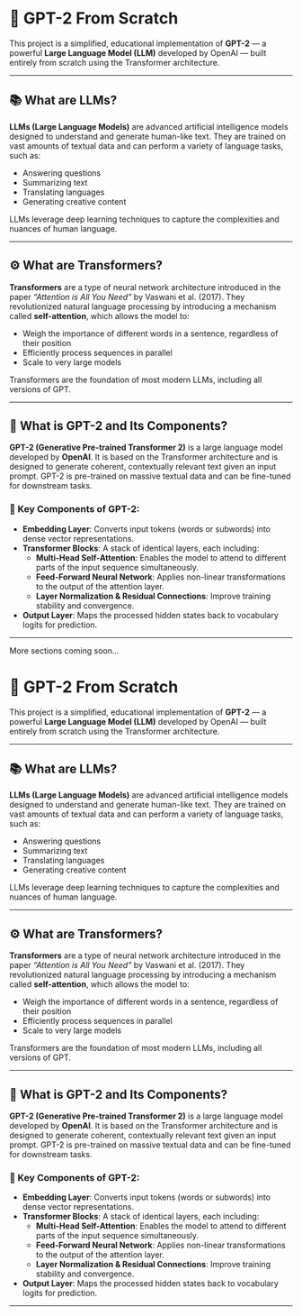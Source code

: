 # 🧠 GPT-2 From Scratch

This project is a simplified, educational implementation of **GPT-2** — a powerful **Large Language Model (LLM)** developed by OpenAI — built entirely from scratch using the Transformer architecture.

---

## 📚 What are LLMs?

**LLMs (Large Language Models)** are advanced artificial intelligence models designed to understand and generate human-like text. They are trained on vast amounts of textual data and can perform a variety of language tasks, such as:

- Answering questions
- Summarizing text
- Translating languages
- Generating creative content

LLMs leverage deep learning techniques to capture the complexities and nuances of human language.

---

## ⚙️ What are Transformers?

**Transformers** are a type of neural network architecture introduced in the paper _“Attention is All You Need”_ by Vaswani et al. (2017). They revolutionized natural language processing by introducing a mechanism called **self-attention**, which allows the model to:

- Weigh the importance of different words in a sentence, regardless of their position
- Efficiently process sequences in parallel
- Scale to very large models

Transformers are the foundation of most modern LLMs, including all versions of GPT.

---

## 🤖 What is GPT-2 and Its Components?

**GPT-2 (Generative Pre-trained Transformer 2)** is a large language model developed by **OpenAI**. It is based on the Transformer architecture and is designed to generate coherent, contextually relevant text given an input prompt. GPT-2 is pre-trained on massive textual data and can be fine-tuned for downstream tasks.

### 🧩 Key Components of GPT-2:

- **Embedding Layer**: Converts input tokens (words or subwords) into dense vector representations.
- **Transformer Blocks**: A stack of identical layers, each including:
  - **Multi-Head Self-Attention**: Enables the model to attend to different parts of the input sequence simultaneously.
  - **Feed-Forward Neural Network**: Applies non-linear transformations to the output of the attention layer.
  - **Layer Normalization & Residual Connections**: Improve training stability and convergence.
- **Output Layer**: Maps the processed hidden states back to vocabulary logits for prediction.

---

More sections coming soon...

# 🧠 GPT-2 From Scratch

This project is a simplified, educational implementation of **GPT-2** — a powerful **Large Language Model (LLM)** developed by OpenAI — built entirely from scratch using the Transformer architecture.

---

## 📚 What are LLMs?

**LLMs (Large Language Models)** are advanced artificial intelligence models designed to understand and generate human-like text. They are trained on vast amounts of textual data and can perform a variety of language tasks, such as:

- Answering questions
- Summarizing text
- Translating languages
- Generating creative content

LLMs leverage deep learning techniques to capture the complexities and nuances of human language.

---

## ⚙️ What are Transformers?

**Transformers** are a type of neural network architecture introduced in the paper _“Attention is All You Need”_ by Vaswani et al. (2017). They revolutionized natural language processing by introducing a mechanism called **self-attention**, which allows the model to:

- Weigh the importance of different words in a sentence, regardless of their position
- Efficiently process sequences in parallel
- Scale to very large models

Transformers are the foundation of most modern LLMs, including all versions of GPT.

---

## 🤖 What is GPT-2 and Its Components?

**GPT-2 (Generative Pre-trained Transformer 2)** is a large language model developed by **OpenAI**. It is based on the Transformer architecture and is designed to generate coherent, contextually relevant text given an input prompt. GPT-2 is pre-trained on massive textual data and can be fine-tuned for downstream tasks.

### 🧩 Key Components of GPT-2:

- **Embedding Layer**: Converts input tokens (words or subwords) into dense vector representations.
- **Transformer Blocks**: A stack of identical layers, each including:
  - **Multi-Head Self-Attention**: Enables the model to attend to different parts of the input sequence simultaneously.
  - **Feed-Forward Neural Network**: Applies non-linear transformations to the output of the attention layer.
  - **Layer Normalization & Residual Connections**: Improve training stability and convergence.
- **Output Layer**: Maps the processed hidden states back to vocabulary logits for prediction.

---


